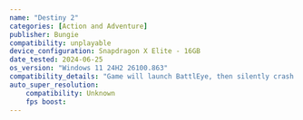 ```yaml
---
name: "Destiny 2"
categories: [Action and Adventure]
publisher: Bungie
compatibility: unplayable
device_configuration: Snapdragon X Elite - 16GB
date_tested: 2024-06-25
os_version: "Windows 11 24H2 26100.863"
compatibility_details: "Game will launch BattlEye, then silently crash in the background without ever opening."
auto_super_resolution:
    compatibility: Unknown
    fps boost: 
---
```

